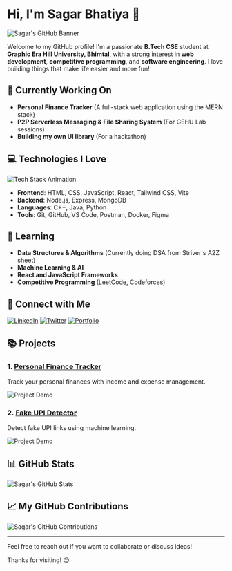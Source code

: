 # Hi, I'm Sagar Bhatiya 👋

![Sagar's GitHub Banner](https://media.giphy.com/media/3o7TKwmvPM0OYwYvZa/giphy.gif)


Welcome to my GitHub profile! I'm a passionate **B.Tech CSE** student at **Graphic Era Hill University, Bhimtal**, with a strong interest in **web development**, **competitive programming**, and **software engineering**. I love building things that make life easier and more fun!

## 🚀 Currently Working On

- **Personal Finance Tracker** (A full-stack web application using the MERN stack)
- **P2P Serverless Messaging & File Sharing System** (For GEHU Lab sessions)
- **Building my own UI library** (For a hackathon)

## 💻 Technologies I Love

![Tech Stack Animation](https://media.giphy.com/media/26tn33aiTi1jkl6H6/giphy.gif)


- **Frontend**: HTML, CSS, JavaScript, React, Tailwind CSS, Vite
- **Backend**: Node.js, Express, MongoDB
- **Languages**: C++, Java, Python
- **Tools**: Git, GitHub, VS Code, Postman, Docker, Figma

## 🌱 Learning

- **Data Structures & Algorithms** (Currently doing DSA from Striver's A2Z sheet)
- **Machine Learning & AI**
- **React and JavaScript Frameworks**
- **Competitive Programming** (LeetCode, Codeforces)

## 🔗 Connect with Me

[![LinkedIn](https://img.shields.io/badge/LinkedIn-0077B5?style=flat&logo=linkedin)](https://www.linkedin.com/in/sagarbhatiya/)
[![Twitter](https://img.shields.io/badge/Twitter-1DA1F2?style=flat&logo=twitter)](https://twitter.com/sagarbhatiya)
[![Portfolio](https://img.shields.io/badge/Portfolio-FF0000?style=flat&logo=appveyor)](https://yourportfolio.com)

## 📚 Projects

### 1. **[Personal Finance Tracker](https://github.com/yourusername/personal-finance-tracker)**

Track your personal finances with income and expense management.

![Project Demo](https://media.giphy.com/media/l4FGpfs7qjQh1pz1y/giphy.gif)


### 2. **[Fake UPI Detector](https://github.com/yourusername/fake-upi-detector)**

Detect fake UPI links using machine learning.

![Project Demo](https://media.giphy.com/media/l4FGpfs7qjQh1pz1y/giphy.gif)


## 📊 GitHub Stats

![Sagar's GitHub Stats](https://github-readme-stats.vercel.app/api?username=sagarbhatiya&count_private=true&show_icons=true&hide=prs&theme=radical)

## 📈 My GitHub Contributions

![Sagar's GitHub Contributions](https://github-readme-streak-stats.herokuapp.com/?user=sagarbhatiya&theme=radical)

---

Feel free to reach out if you want to collaborate or discuss ideas!

Thanks for visiting! 😊

